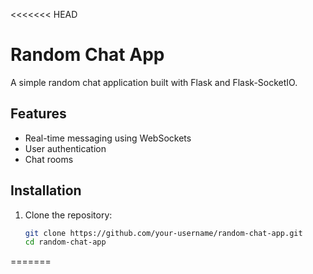 <<<<<<< HEAD
# Random Chat App

A simple random chat application built with Flask and Flask-SocketIO.

## Features

- Real-time messaging using WebSockets
- User authentication
- Chat rooms

## Installation

1. Clone the repository:

   ```sh
   git clone https://github.com/your-username/random-chat-app.git
   cd random-chat-app
=======
